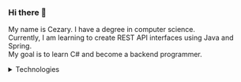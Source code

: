 ### Hi there 👋
My name is Cezary. I have a degree in computer science.  
Currently, I am learning to create REST API interfaces using Java and Spring.  
My goal is to learn C# and become a backend programmer.

<details><summary>Technologies</summary>

### Languages:
[![Languages](https://skillicons.dev/icons?i=java&theme=light)](https://skillicons.dev)

### Databases:
[![Languages](https://skillicons.dev/icons?i=mysql&theme=light)](https://skillicons.dev)

### Frameworks:
[![Frameworks](https://skillicons.dev/icons?i=spring&theme=light)](https://skillicons.dev)

### Tools:
[![Languages](https://skillicons.dev/icons?i=idea,vscode&theme=light)](https://skillicons.dev)
</details>
